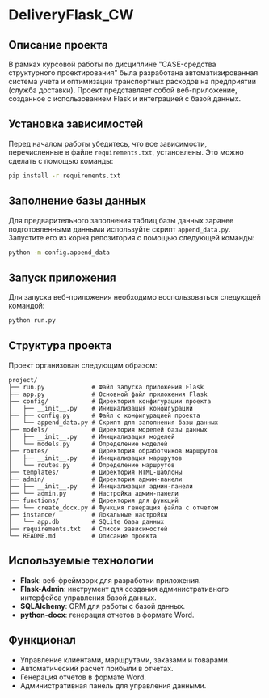 # DeliveryFlask_CW

## Описание проекта
В рамках курсовой работы по дисциплине "CASE-средства структурного проектирования" была разработана автоматизированная система учета и оптимизации транспортных расходов на предприятии (служба доставки). Проект представляет собой веб-приложение, созданное с использованием Flask и интеграцией с базой данных.

## Установка зависимостей
Перед началом работы убедитесь, что все зависимости, перечисленные в файле `requirements.txt`, установлены. Это можно сделать с помощью команды:
```bash
pip install -r requirements.txt
```

## Заполнение базы данных
Для предварительного заполнения таблиц базы данных заранее подготовленными данными используйте скрипт `append_data.py`. Запустите его из корня репозитория с помощью следующей команды:
```bash
python -m config.append_data
```

## Запуск приложения
Для запуска веб-приложения необходимо воспользоваться следующей командой:
```bash
python run.py
```

## Структура проекта
Проект организован следующим образом:
```
project/
├── run.py             # Файл запуска приложения Flask
├── app.py             # Основной файл приложения Flask
├── config/            # Директория конфигурации проекта
│   ├── __init__.py    # Инициализация конфигурации
├── ├── config.py      # Файл с конфигурацией проекта
│   └── append_data.py # Скрипт для заполнения базы данных
├── models/            # Директория моделей базы данных
│   ├── __init__.py    # Инициализация моделей
│   └── models.py      # Определение моделей
├── routes/            # Директория обработчиков маршрутов
│   ├── __init__.py    # Инициализация маршрутов
│   └── routes.py      # Определение маршрутов
├── templates/         # Директория HTML-шаблоны
├── admin/             # Директория админ-панели
├── ├── __init__.py    # Инициализация админ-панели
├── └── admin.py       # Настройка админ-панели
├── functions/         # Директория для функций
├── └── create_docx.py # Функция генерация файла с отчетом
├── instance/          # Локальные настройки
│   └── app.db         # SQLite база данных
├── requirements.txt   # Список зависимостей
└── README.md          # Описание проекта
```

## Используемые технологии
- **Flask**: веб-фреймворк для разработки приложения.
- **Flask-Admin**: инструмент для создания административного интерфейса управления базой данных.
- **SQLAlchemy**: ORM для работы с базой данных.
- **python-docx**: генерация отчетов в формате Word.

## Функционал
- Управление клиентами, маршрутами, заказами и товарами.
- Автоматический расчет прибыли в отчетах.
- Генерация отчетов в формате Word.
- Административная панель для управления данными.

